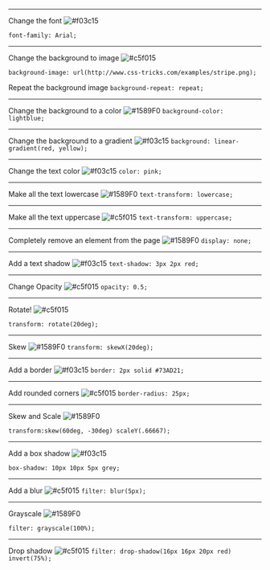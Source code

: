 
-----------

Change the font  ![#f03c15](https://placehold.it/15/f03c15/000000?text=+) 

`font-family: Arial;`

-----------

Change the background to image ![#c5f015](https://placehold.it/15/c5f015/000000?text=+) 

`background-image: url(http://www.css-tricks.com/examples/stripe.png);`

Repeat the background image
`background-repeat: repeat;`

-----------
Change the background to a color ![#1589F0](https://placehold.it/15/1589F0/000000?text=+) 
`background-color: lightblue;`

-----------
Change the background to a gradient ![#f03c15](https://placehold.it/15/f03c15/000000?text=+)
`background: linear-gradient(red, yellow);`

-----------

Change the text color ![#f03c15](https://placehold.it/15/f03c15/000000?text=+)
`color: pink;`

-----------
Make all the text lowercase ![#1589F0](https://placehold.it/15/1589F0/000000?text=+) 
`text-transform: lowercase;`

-----------
Make all the text uppercase ![#c5f015](https://placehold.it/15/c5f015/000000?text=+) 
`text-transform: uppercase;`

-----------
Completely remove an element from the page ![#1589F0](https://placehold.it/15/1589F0/000000?text=+) 
`display: none;`

-----------

Add a text shadow ![#f03c15](https://placehold.it/15/f03c15/000000?text=+)
`text-shadow: 3px 2px red;`

-----------

Change Opacity ![#c5f015](https://placehold.it/15/c5f015/000000?text=+)
`opacity: 0.5;`

-----------

Rotate! ![#c5f015](https://placehold.it/15/c5f015/000000?text=+)

`transform: rotate(20deg);`

-----------
Skew ![#1589F0](https://placehold.it/15/1589F0/000000?text=+) 
`transform: skewX(20deg);`

-----------
Add a border ![#f03c15](https://placehold.it/15/f03c15/000000?text=+)
`border: 2px solid #73AD21;`

-----------
Add rounded corners ![#c5f015](https://placehold.it/15/c5f015/000000?text=+) 
`border-radius: 25px;`

-----------
Skew and Scale ![#1589F0](https://placehold.it/15/1589F0/000000?text=+) 

`transform:skew(60deg, -30deg) scaleY(.66667);`

-----------

Add a box shadow ![#f03c15](https://placehold.it/15/f03c15/000000?text=+)

`box-shadow: 10px 10px 5px grey;`

-----------

Add a blur ![#c5f015](https://placehold.it/15/c5f015/000000?text=+)
`filter: blur(5px);`

-----------

Grayscale ![#1589F0](https://placehold.it/15/1589F0/000000?text=+) 

`filter: grayscale(100%);`

-----------

Drop shadow ![#c5f015](https://placehold.it/15/c5f015/000000?text=+)
`filter: drop-shadow(16px 16px 20px red) invert(75%);`
